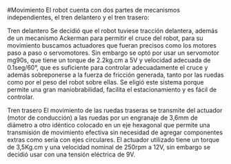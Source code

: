 #Movimiento
El robot cuenta con  dos partes de mecanismos independientes, el tren delantero y el tren trasero:

Tren delantero
Se decidió que el robot tuviese tracción delantera, además de un mecanismo Ackerman para permitir el cruce del robot, para su movimiento buscamos actuadores que fueran precisos como los motores paso a paso o servomotores. Sin embargo se optó por usar un servomotor mg90s, que tiene un torque de 2.2kg.cm a 5V y velocidad adecuada de 0.1seg/60°, que es suficiente para controlar adecuadamente el cruce y además sobreponerse a la fuerza de fricción generada, tanto por las ruedas como por el peso del robot sobre ellas. Se eligió este sistema porque permite una gran maniobrabilidad, facilita el estacionamiento y es fácil de controlar.

Tren trasero
El movimiento de las ruedas traseras se transmite del actuador (motor de conducción) a las ruedas por un engranaje de 3,6mm de diámetro a otro idéntico colocado en un eje hexagonal que permite una transmisión de movimiento efectiva sin necesidad de agregar componentes extras como sería con ejes circulares. El actuador utilizado tiene un torque de 3,5Kg.cm y una velocidad nominal de 250rpm a 12V, sin embargo se decidió usar con una tensión eléctrica de 9V.
